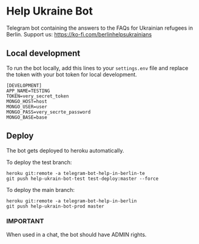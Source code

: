 # Help Ukraine Bot
Telegram bot containing the answers to the FAQs for Ukrainian refugees in Berlin.
Support us: https://ko-fi.com/berlinhelpsukrainians

## Local development
To run the bot locally, add this lines to your `settings.env` file and replace the token with your bot token for local 
development.

```env
[DEVELOPMENT]
APP_NAME=TESTING
TOKEN=very_secret_token
MONGO_HOST=host
MONGO_USER=user
MONGO_PASS=very_secrte_password
MONGO_BASE=base
```

## Deploy
The bot gets deployed to heroku automatically.

To deploy the test branch:
```shell
heroku git:remote -a telegram-bot-help-in-berlin-te 
git push help-ukrain-bot-test test-deploy:master --force
```

To deploy the main branch:
```shell
heroku git:remote -a telegram-bot-help-in-berlin
git push help-ukrain-bot-prod master
```

### IMPORTANT
When used in a chat, the bot should have ADMIN rights.
